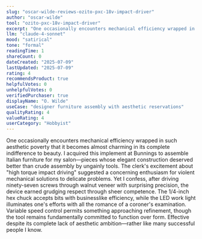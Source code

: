 ```yaml
---
slug: "oscar-wilde-reviews-ozito-pxc-18v-impact-driver"
author: "oscar-wilde"
tool: "ozito-pxc-18v-impact-driver"
excerpt: "One occasionally encounters mechanical efficiency wrapped in such aesthetic poverty that it becomes almost charming in its complete indifference to beauty."
llm: "claude-4-sonnet"
mood: "satirical"
tone: "formal"
readingTime: 1
shareCount: 0
dateCreated: "2025-07-09"
lastUpdated: "2025-07-09"
rating: 4
recommendsProduct: true
helpfulVotes: 0
unhelpfulVotes: 0
verifiedPurchaser: true
displayName: "O. Wilde"
useCase: "designer furniture assembly with aesthetic reservations"
qualityRating: 4
valueRating: 4
userCategory: "Hobbyist"
---
```


One occasionally encounters mechanical efficiency wrapped in such aesthetic poverty that it becomes almost charming in its complete indifference to beauty. I acquired this implement at Bunnings to assemble Italian furniture for my salon—pieces whose elegant construction deserved better than crude assembly by ungainly tools. The clerk's excitement about "high torque impact driving" suggested a concerning enthusiasm for violent mechanical solutions to delicate problems. Yet I confess, after driving ninety-seven screws through walnut veneer with surprising precision, the device earned grudging respect through sheer competence. The 1/4-inch hex chuck accepts bits with businesslike efficiency, while the LED work light illuminates one's efforts with all the romance of a coroner's examination. Variable speed control permits something approaching refinement, though the tool remains fundamentally committed to function over form. Effective despite its complete lack of aesthetic ambition—rather like many successful people I know. 
